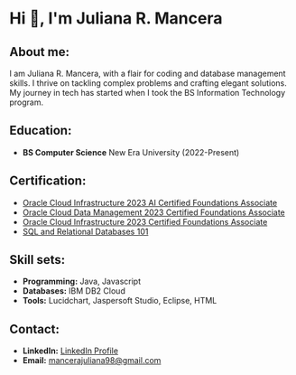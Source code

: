 # Hi 👋, I'm Juliana R. Mancera

## About me:
I am Juliana R. Mancera, with a flair for coding and database management skills. I thrive on tackling complex problems and crafting elegant solutions. My journey in tech has started when I took the BS Information Technology program.

## Education:
- **BS Computer Science**
  New Era University (2022-Present)

## Certification:
- [Oracle Cloud Infrastructure 2023 AI Certified Foundations Associate](https://catalog-education.oracle.com/pls/certview/sharebadge?id=AA5F4F55EB74975DBF1144EABFCEFB66C7DFE9F3168DCC50A661B8B21968EB84)
- [Oracle Cloud Data Management 2023 Certified Foundations Associate](https://catalog-education.oracle.com/pls/certview/sharebadge?id=8339061558F6FB5F2CC6602BB7E61C1F24547A361974349ABE5A7C6C33A7B1D7)
- [Oracle Cloud Infrastructure 2023 Certified Foundations Associate](https://catalog-education.oracle.com/pls/certview/sharebadge?id=776C7C6872BB2111549DE97023F5A8A6A5D92E106866F9638CFE75ACF5EABDE8)
- [SQL and Relational Databases 101](https://courses.cognitiveclass.ai/certificates/8a8256c83a5a46cf9903f4a55db2abbe)

## Skill sets:
- **Programming:** Java, Javascript
- **Databases:** IBM DB2 Cloud
- **Tools:** Lucidchart, Jaspersoft Studio, Eclipse, HTML

## Contact:
- **LinkedIn:** [LinkedIn Profile](linkedin-profile-link)
- **Email:** mancerajuliana98@gmail.com
